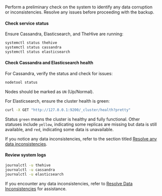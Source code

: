 Perform a preliminary check on the system to identify any data corruption or inconsistencies. Resolve any issues before proceeding with the backup.

#### Check service status

Ensure Cassandra, Elasticsearch, and TheHive are running:

```bash
systemctl status thehive
systemctl status cassandra
systemctl status elasticsearch
```

#### Check Cassandra and Elasticsearch health

For Cassandra, verify the status and check for issues:

```bash
nodetool status
```

Nodes should be marked as `UN` (Up/Normal).

For Elasticsearch, ensure the cluster health is green:

```bash
curl -X GET "http://127.0.0.1:9200/_cluster/health?pretty"
```

Status `green` means the cluster is healthy and fully functional. Other statuses include `yellow`, indicating some replicas are missing but data is still available, and `red`, indicating some data is unavailable.

If you notice any data inconsistencies, refer to the section titled [Resolve any data inconsistencies](#resolve-any-data-inconsistencies).

#### Review system logs

```bash
journalctl -u thehive
journalctl -u cassandra
journalctl -u elasticsearch
```

If you encounter any data inconsistencies, refer to [Resolve Data Inconsistencies](/thehive/operations/backup-restore/backup/hot-backup/hot-backup-resolve-data-inconsistencies/) for assistance.